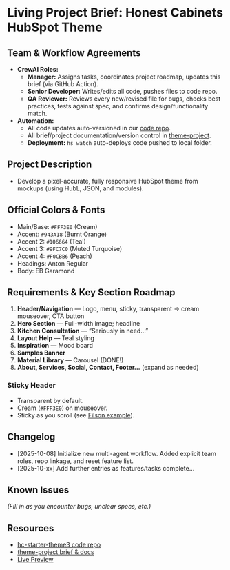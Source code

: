 # Living Project Brief: Honest Cabinets HubSpot Theme

## Team & Workflow Agreements

- **CrewAI Roles:**  
  - **Manager:** Assigns tasks, coordinates project roadmap, updates this brief (via GitHub Action).
  - **Senior Developer:** Writes/edits all code, pushes files to code repo.
  - **QA Reviewer:** Reviews every new/revised file for bugs, checks best practices, tests against spec, and confirms design/functionality match.
- **Automation:**  
  - All code updates auto-versioned in our [code repo](https://github.com/WorldLightMedia/hc-code/tree/main/hc-starter-theme3).
  - All brief/project documentation/version control in [theme-project](https://github.com/WorldLightMedia/theme-project).
  - **Deployment:** `hs watch` auto-deploys code pushed to local folder.

## Project Description

- Develop a pixel-accurate, fully responsive HubSpot theme from mockups (using HubL, JSON, and modules).

## Official Colors & Fonts

- Main/Base: `#FFF3E0` (Cream)
- Accent: `#943A18` (Burnt Orange)
- Accent 2: `#106664` (Teal)
- Accent 3: `#9FC7C0` (Muted Turquoise)
- Accent 4: `#F0CBB6` (Peach)
- Headings: Anton Regular
- Body: EB Garamond

## Requirements & Key Section Roadmap

1. **Header/Navigation** — Logo, menu, sticky, transparent -> cream mouseover, CTA button  
2. **Hero Section** — Full-width image; headline  
3. **Kitchen Consultation** — “Seriously in need...”  
4. **Layout Help** — Teal styling  
5. **Inspiration** — Mood board  
6. **Samples Banner**  
7. **Material Library** — Carousel (DONE!)
8. **About, Services, Social, Contact, Footer...** (expand as needed)

### Sticky Header
- Transparent by default.
- Cream (`#FFF3E0`) on mouseover.
- Sticky as you scroll (see [Filson example](https://www.filson.com/for)).

## Changelog

- [2025-10-08] Initialize new multi-agent workflow. Added explicit team roles, repo linkage, and reset feature list.
- [2025-10-xx] Add further entries as features/tasks complete...

## Known Issues
_(Fill in as you encounter bugs, unclear specs, etc.)_

## Resources

- [hc-starter-theme3 code repo](https://github.com/WorldLightMedia/hc-code/tree/main/hc-starter-theme3)
- [theme-project brief & docs](https://github.com/WorldLightMedia/theme-project)
- [Live Preview](https://23742086.hs-sites.com/hc-starter-theme3)
